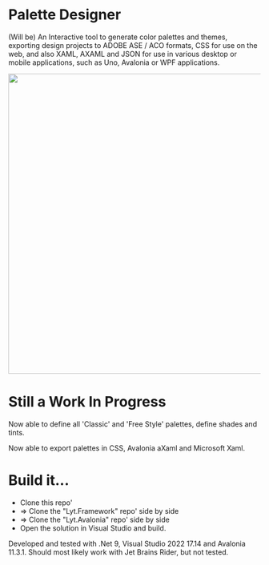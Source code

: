 # Palette Designer

(Will be) An Interactive tool to generate color palettes and themes, exporting design projects to 
ADOBE ASE / ACO formats, CSS for use on the web, 
and also XAML, AXAML and JSON for use in various desktop or mobile applications, such as Uno, Avalonia or WPF applications.

<p align="left"><img src="Screenshots/Screenshot 2025-08-07.png" height="600"/>

# Still a Work In Progress

Now able to define all 'Classic' and 'Free Style' palettes, define shades and tints.

Now able to export palettes in CSS, Avalonia aXaml and Microsoft Xaml.

# Build it...

- Clone this repo'
- => Clone the "Lyt.Framework" repo' side by side
- => Clone the "Lyt.Avalonia" repo' side by side
- Open the solution in Visual Studio and build.

Developed and tested with .Net 9, Visual Studio 2022 17.14 and Avalonia 11.3.1.
Should most likely work with Jet Brains Rider, but not tested.

